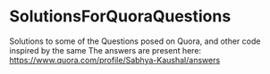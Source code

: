 # SolutionsForQuoraQuestions
Solutions to some of the Questions posed on Quora, and other code inspired by the same
The answers are present here: https://www.quora.com/profile/Sabhya-Kaushal/answers
